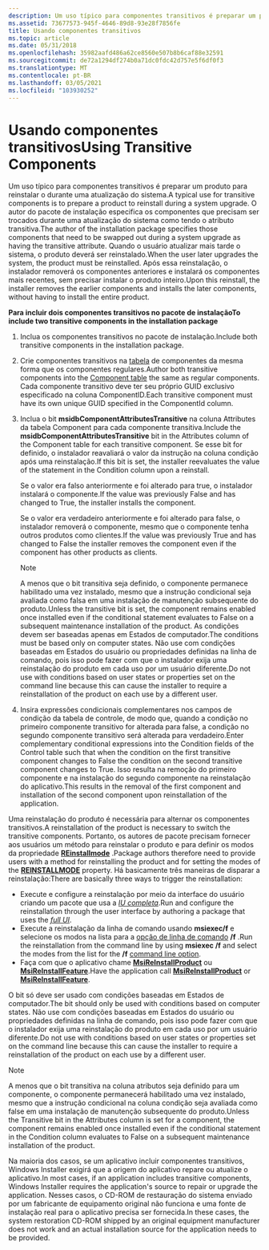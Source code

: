 ```yaml
---
description: Um uso típico para componentes transitivos é preparar um produto para reinstalar o durante uma atualização do sistema.
ms.assetid: 73677573-945f-4646-89d8-93e28f7856fe
title: Usando componentes transitivos
ms.topic: article
ms.date: 05/31/2018
ms.openlocfilehash: 35982aafd486a62ce8560e507b8b6caf88e32591
ms.sourcegitcommit: de72a1294df274b0a71dc0fdc42d757e5f6df0f3
ms.translationtype: MT
ms.contentlocale: pt-BR
ms.lasthandoff: 03/05/2021
ms.locfileid: "103930252"
---
```

# <a name="using-transitive-components"></a><span data-ttu-id="8f9df-103">Usando componentes transitivos</span><span class="sxs-lookup"><span data-stu-id="8f9df-103">Using Transitive Components</span></span>

<span data-ttu-id="8f9df-104">Um uso típico para componentes transitivos é preparar um produto para reinstalar o durante uma atualização do sistema.</span><span class="sxs-lookup"><span data-stu-id="8f9df-104">A typical use for transitive components is to prepare a product to reinstall during a system upgrade.</span></span> <span data-ttu-id="8f9df-105">O autor do pacote de instalação especifica os componentes que precisam ser trocados durante uma atualização do sistema como tendo o atributo transitiva.</span><span class="sxs-lookup"><span data-stu-id="8f9df-105">The author of the installation package specifies those components that need to be swapped out during a system upgrade as having the transitive attribute.</span></span> <span data-ttu-id="8f9df-106">Quando o usuário atualizar mais tarde o sistema, o produto deverá ser reinstalado.</span><span class="sxs-lookup"><span data-stu-id="8f9df-106">When the user later upgrades the system, the product must be reinstalled.</span></span> <span data-ttu-id="8f9df-107">Após essa reinstalação, o instalador removerá os componentes anteriores e instalará os componentes mais recentes, sem precisar instalar o produto inteiro.</span><span class="sxs-lookup"><span data-stu-id="8f9df-107">Upon this reinstall, the installer removes the earlier components and installs the later components, without having to install the entire product.</span></span>

<span data-ttu-id="8f9df-108">**Para incluir dois componentes transitivos no pacote de instalação**</span><span class="sxs-lookup"><span data-stu-id="8f9df-108">**To include two transitive components in the installation package**</span></span>

1.  <span data-ttu-id="8f9df-109">Inclua os componentes transitivos no pacote de instalação.</span><span class="sxs-lookup"><span data-stu-id="8f9df-109">Include both transitive components in the installation package.</span></span>
2.  <span data-ttu-id="8f9df-110">Crie componentes transitivos na [tabela](component-table.md) de componentes da mesma forma que os componentes regulares.</span><span class="sxs-lookup"><span data-stu-id="8f9df-110">Author both transitive components into the [Component table](component-table.md) the same as regular components.</span></span> <span data-ttu-id="8f9df-111">Cada componente transitivo deve ter seu próprio GUID exclusivo especificado na coluna ComponentID.</span><span class="sxs-lookup"><span data-stu-id="8f9df-111">Each transitive component must have its own unique GUID specified in the ComponentId column.</span></span>
3.  <span data-ttu-id="8f9df-112">Inclua o bit **msidbComponentAttributesTransitive** na coluna Attributes da tabela Component para cada componente transitiva.</span><span class="sxs-lookup"><span data-stu-id="8f9df-112">Include the **msidbComponentAttributesTransitive** bit in the Attributes column of the Component table for each transitive component.</span></span> <span data-ttu-id="8f9df-113">Se esse bit for definido, o instalador reavaliará o valor da instrução na coluna condição após uma reinstalação.</span><span class="sxs-lookup"><span data-stu-id="8f9df-113">If this bit is set, the installer reevaluates the value of the statement in the Condition column upon a reinstall.</span></span>

    <span data-ttu-id="8f9df-114">Se o valor era falso anteriormente e foi alterado para true, o instalador instalará o componente.</span><span class="sxs-lookup"><span data-stu-id="8f9df-114">If the value was previously False and has changed to True, the installer installs the component.</span></span>

    <span data-ttu-id="8f9df-115">Se o valor era verdadeiro anteriormente e foi alterado para false, o instalador removerá o componente, mesmo que o componente tenha outros produtos como clientes.</span><span class="sxs-lookup"><span data-stu-id="8f9df-115">If the value was previously True and has changed to False the installer removes the component even if the component has other products as clients.</span></span>

    > [!Note]  
    > <span data-ttu-id="8f9df-116">A menos que o bit transitiva seja definido, o componente permanece habilitado uma vez instalado, mesmo que a instrução condicional seja avaliada como falsa em uma instalação de manutenção subsequente do produto.</span><span class="sxs-lookup"><span data-stu-id="8f9df-116">Unless the transitive bit is set, the component remains enabled once installed even if the conditional statement evaluates to False on a subsequent maintenance installation of the product.</span></span> <span data-ttu-id="8f9df-117">As condições devem ser baseadas apenas em Estados de computador.</span><span class="sxs-lookup"><span data-stu-id="8f9df-117">The conditions must be based only on computer states.</span></span> <span data-ttu-id="8f9df-118">Não use com condições baseadas em Estados do usuário ou propriedades definidas na linha de comando, pois isso pode fazer com que o instalador exija uma reinstalação do produto em cada uso por um usuário diferente.</span><span class="sxs-lookup"><span data-stu-id="8f9df-118">Do not use with conditions based on user states or properties set on the command line because this can cause the installer to require a reinstallation of the product on each use by a different user.</span></span>

     

4.  <span data-ttu-id="8f9df-119">Insira expressões condicionais complementares nos campos de condição da tabela de controle, de modo que, quando a condição no primeiro componente transitivo for alterada para false, a condição no segundo componente transitivo será alterada para verdadeiro.</span><span class="sxs-lookup"><span data-stu-id="8f9df-119">Enter complementary conditional expressions into the Condition fields of the Control table such that when the condition on the first transitive component changes to False the condition on the second transitive component changes to True.</span></span> <span data-ttu-id="8f9df-120">Isso resulta na remoção do primeiro componente e na instalação do segundo componente na reinstalação do aplicativo.</span><span class="sxs-lookup"><span data-stu-id="8f9df-120">This results in the removal of the first component and installation of the second component upon reinstallation of the application.</span></span>

<span data-ttu-id="8f9df-121">Uma reinstalação do produto é necessária para alternar os componentes transitivos.</span><span class="sxs-lookup"><span data-stu-id="8f9df-121">A reinstallation of the product is necessary to switch the transitive components.</span></span> <span data-ttu-id="8f9df-122">Portanto, os autores de pacote precisam fornecer aos usuários um método para reinstalar o produto e para definir os modos da propriedade [**REinstallmode**](reinstallmode.md) .</span><span class="sxs-lookup"><span data-stu-id="8f9df-122">Package authors therefore need to provide users with a method for reinstalling the product and for setting the modes of the [**REINSTALLMODE**](reinstallmode.md) property.</span></span> <span data-ttu-id="8f9df-123">Há basicamente três maneiras de disparar a reinstalação:</span><span class="sxs-lookup"><span data-stu-id="8f9df-123">There are basically three ways to trigger the reinstallation:</span></span>

-   <span data-ttu-id="8f9df-124">Execute e configure a reinstalação por meio da interface do usuário criando um pacote que usa a [*IU completa*](f-gly.md).</span><span class="sxs-lookup"><span data-stu-id="8f9df-124">Run and configure the reinstallation through the user interface by authoring a package that uses the [*full UI*](f-gly.md).</span></span>
-   <span data-ttu-id="8f9df-125">Execute a reinstalação da linha de comando usando **msiexec/f** e selecione os modos na lista para a [opção de linha de comando](command-line-options.md) **/f** .</span><span class="sxs-lookup"><span data-stu-id="8f9df-125">Run the reinstallation from the command line by using **msiexec /f** and select the modes from the list for the **/f** [command line option](command-line-options.md).</span></span>
-   <span data-ttu-id="8f9df-126">Faça com que o aplicativo chame [**MsiReInstallProduct**](/windows/desktop/api/Msi/nf-msi-msireinstallproducta) ou [**MsiReInstallFeature**](/windows/desktop/api/Msi/nf-msi-msireinstallfeaturea).</span><span class="sxs-lookup"><span data-stu-id="8f9df-126">Have the application call [**MsiReInstallProduct**](/windows/desktop/api/Msi/nf-msi-msireinstallproducta) or [**MsiReInstallFeature**](/windows/desktop/api/Msi/nf-msi-msireinstallfeaturea).</span></span>

<span data-ttu-id="8f9df-127">O bit só deve ser usado com condições baseadas em Estados de computador.</span><span class="sxs-lookup"><span data-stu-id="8f9df-127">The bit should only be used with conditions based on computer states.</span></span> <span data-ttu-id="8f9df-128">Não use com condições baseadas em Estados do usuário ou propriedades definidas na linha de comando, pois isso pode fazer com que o instalador exija uma reinstalação do produto em cada uso por um usuário diferente.</span><span class="sxs-lookup"><span data-stu-id="8f9df-128">Do not use with conditions based on user states or properties set on the command line because this can cause the installer to require a reinstallation of the product on each use by a different user.</span></span>

> [!Note]
> <span data-ttu-id="8f9df-129">A menos que o bit transitiva na coluna atributos seja definido para um componente, o componente permanecerá habilitado uma vez instalado, mesmo que a instrução condicional na coluna condição seja avaliada como false em uma instalação de manutenção subsequente do produto.</span><span class="sxs-lookup"><span data-stu-id="8f9df-129">Unless the Transitive bit in the Attributes column is set for a component, the component remains enabled once installed even if the conditional statement in the Condition column evaluates to False on a subsequent maintenance installation of the product.</span></span>
> 
> <span data-ttu-id="8f9df-130">Na maioria dos casos, se um aplicativo incluir componentes transitivos, Windows Installer exigirá que a origem do aplicativo repare ou atualize o aplicativo.</span><span class="sxs-lookup"><span data-stu-id="8f9df-130">In most cases, if an application includes transitive components, Windows Installer requires the application's source to repair or upgrade the application.</span></span> <span data-ttu-id="8f9df-131">Nesses casos, o CD-ROM de restauração do sistema enviado por um fabricante de equipamento original não funciona e uma fonte de instalação real para o aplicativo precisa ser fornecida.</span><span class="sxs-lookup"><span data-stu-id="8f9df-131">In these cases, the system restoration CD-ROM shipped by an original equipment manufacturer does not work and an actual installation source for the application needs to be provided.</span></span>

 

 

 



